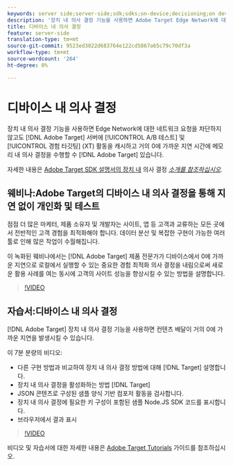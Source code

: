 ```yaml
---
keywords: server side;server-side;sdk;sdks;on-device;decisioning;on device;ondevice;zero latency;latency;near-zero;node.js
description: '장치 내 의사 결정 기능을 사용하면 Adobe Target Edge Network에 대한 네트워크 요청을 차단하지 않고도 서버에 Adobe Target A/B 및 XT(Experience Targeting) 활동을 캐시하고 0에 가까운 지연으로 메모리 내 의사 결정을 수행할 수 있습니다. '
title: 디바이스 내 의사 결정
feature: server-side
translation-type: tm+mt
source-git-commit: 9523ed3022d683764e122cd5867a65c79c70df3a
workflow-type: tm+mt
source-wordcount: '264'
ht-degree: 0%

---
```



# 디바이스 내 의사 결정

장치 내 의사 결정 기능을 사용하면 Edge Network에 대한 네트워크 요청을 차단하지 않고도 [!DNL Adobe Target] 서버에 [!UICONTROL A/B 테스트] 및 [!UICONTROL 경험 타깃팅] (XT) 활동을 캐시하고 거의 0에 가까운 지연 시간에 메모리 내 의사 결정을 수행할 수 [!DNL Adobe Target] 있습니다.

자세한 내용은 [Adobe Target SDK 설명서의 장치 내](https://adobetarget-sdks.gitbook.io/docs/on-device-decisioning/introduction-to-on-device-decisioning) 의사 결정 *[소개를 참조하십시오](https://adobetarget-sdks.gitbook.io/docs/)*.

## 웨비나:Adobe Target의 디바이스 내 의사 결정을 통해 지연 없이 개인화 및 테스트

점점 더 많은 마케터, 제품 소유자 및 개발자는 사이트, 앱 등 고객과 교류하는 모든 곳에서 전반적인 고객 경험을 최적화해야 합니다. 데이터 분산 및 복잡한 구현이 가능한 여러 툴로 인해 많은 작업이 수월해집니다.

이 녹화된 웨비나에서는 [!DNL Adobe Target] 제품 전문가가 디바이스에서 0에 가까운 지연으로 로컬에서 실행할 수 있는 중요한 경험 최적화 의사 결정을 내림으로써 새로운 활용 사례를 여는 동시에 고객의 사이트 성능을 향상시킬 수 있는 방법을 설명합니다.

>[!VIDEO](https://video.tv.adobe.com/v/328148)

## 자습서:디바이스 내 의사 결정

[!DNL Adobe Target] 장치 내 의사 결정 기능을 사용하면 컨텐츠 배달이 거의 0에 가까운 지연을 발생시킬 수 있습니다.

이 7분 분량의 비디오:

* 다른 구현 방법과 비교하여 장치 내 의사 결정 방법에 대해 [!DNL Target] 설명합니다.
* 장치 내 의사 결정을 활성화하는 방법 [!DNL Target]
* JSON 콘텐츠로 구성된 샘플 양식 기반 컴포저 활동을 검사합니다.
* 장치 내 의사 결정에 필요한 키 구성이 포함된 샘플 Node.JS SDK 코드를 표시합니다.
* 브라우저에서 결과 표시

>[!VIDEO](https://video.tv.adobe.com/v/329032)

비디오 및 자습서에 대한 자세한 내용은 [Adobe Target Tutorials](https://experienceleague.adobe.com/docs/target-learn/tutorials/overview.html) 가이드를 참조하십시오.
